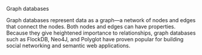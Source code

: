Graph databases

Graph databases represent data as a graph—a network of nodes and edges that connect the nodes. Both nodes and edges 
can have properties. Because they give heightened importance to relationships, graph databases such as FlockDB, Neo4J, 
and Polyglot have proven popular for building social networking and semantic web applications.
